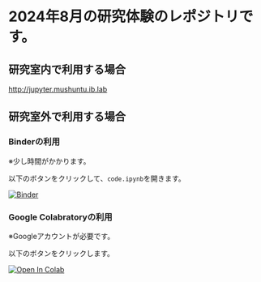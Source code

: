 # 2024年8月の研究体験のレポジトリです。

## 研究室内で利用する場合

<a href="http://jupyter.mushuntu.ib.lab" target="_blank">http://jupyter.mushuntu.ib.lab</a>

## 研究室外で利用する場合

### Binderの利用

※少し時間がかかります。

以下のボタンをクリックして、`code.ipynb`を開きます。

[![Binder](https://mybinder.org/badge_logo.svg)](https://mybinder.org/v2/gh/iwanaminami/trial202408/main)


### Google Colabratoryの利用

※Googleアカウントが必要です。

以下のボタンをクリックします。

[![Open In Colab](https://colab.research.google.com/assets/colab-badge.svg)](https://colab.research.google.com/github/iwanaminami/trial202408/blob/main/code.ipynb)
